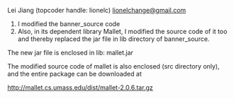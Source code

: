 Lei Jiang  (topcoder handle: lionelc)
lionelchange@gmail.com 

1. I modified the banner_source code 
2. Also, in its dependent library Mallet, I modified the source code of it too and thereby replaced the jar file in lib directory of banner_source. 

The new jar file is enclosed in lib: mallet.jar

The modified source code of mallet is also enclosed (src directory only), and the entire package can be downloaded at 

http://mallet.cs.umass.edu/dist/mallet-2.0.6.tar.gz